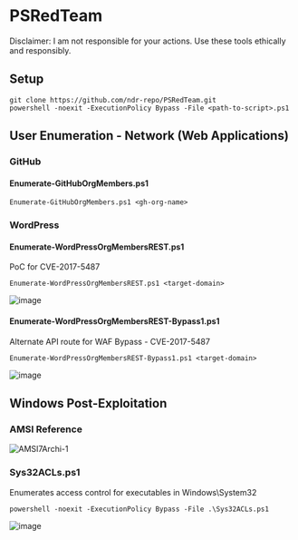 # PSRedTeam
Disclaimer: I am not responsible for your actions. Use these tools ethically and responsibly.

## Setup
```
git clone https://github.com/ndr-repo/PSRedTeam.git
powershell -noexit -ExecutionPolicy Bypass -File <path-to-script>.ps1
```
## User Enumeration - Network (Web Applications)
### GitHub
#### Enumerate-GitHubOrgMembers.ps1
```
Enumerate-GitHubOrgMembers.ps1 <gh-org-name>
```
### WordPress
#### Enumerate-WordPressOrgMembersREST.ps1
PoC for CVE-2017-5487
```
Enumerate-WordPressOrgMembersREST.ps1 <target-domain>
```
![image](https://github.com/user-attachments/assets/9598bbf8-74a5-4e6b-b5df-4789d59d9ae9)
#### Enumerate-WordPressOrgMembersREST-Bypass1.ps1
Alternate API route for WAF Bypass - CVE-2017-5487
```
Enumerate-WordPressOrgMembersREST-Bypass1.ps1 <target-domain>
```

![image](https://github.com/user-attachments/assets/a560e447-9dc0-40a9-a041-02bcfe7b0faa)

## Windows Post-Exploitation
### AMSI Reference
![AMSI7Archi-1](https://github.com/user-attachments/assets/fc9df6ac-7ad8-47a9-ad21-fb33836ed406)
### Sys32ACLs.ps1
Enumerates access control for executables in Windows\System32
```
powershell -noexit -ExecutionPolicy Bypass -File .\Sys32ACLs.ps1
```
![image](https://github.com/user-attachments/assets/8d48fc9b-aee8-4d2f-b162-5d22c67bbcc9)


